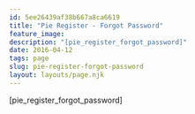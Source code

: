 ```yaml
---
id: 5ee26439af38b667a8ca6619
title: "Pie Register - Forgot Password"
feature_image: 
description: "[pie_register_forgot_password]"
date: 2016-04-12
tags: page
slug: pie-register-forgot-password
layout: layouts/page.njk
---
```


\[pie\_register\_forgot\_password\]
